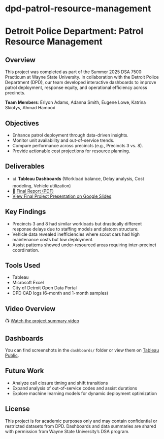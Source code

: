 # dpd-patrol-resource-management
# Detroit Police Department: Patrol Resource Management

## Overview
This project was completed as part of the Summer 2025 DSA 7500 Practicum at Wayne State University. In collaboration with the Detroit Police Department (DPD), our team developed interactive dashboards to improve patrol deployment, response equity, and operational efficiency across precincts.

**Team Members**: Eriyon Adams, Adanna Smith, Eugene Lowe, Katrina Skiotys, Ahmad Hamood

## Objectives
- Enhance patrol deployment through data-driven insights.
- Monitor unit availability and out-of-service trends.
- Compare performance across precincts (e.g., Precincts 3 vs. 8).
- Provide actionable cost projections for resource planning.

## Deliverables
- 📊 **Tableau Dashboards** (Workload balance, Delay analysis, Cost modeling, Vehicle utilization)
- 📄 [Final Report (PDF)](https://github.com/Eriyon24/dpd-patrol-resource-management/blob/main/Practicum%20Report.docx)
- [View Final Project Presentation on Google Slides](https://docs.google.com/presentation/d/10XCMmuel8z4Y61ADDvmU6hUkgM1fkMcjE4c3dDhfTqE/edit?usp=sharing)


## Key Findings
- Precincts 3 and 8 had similar workloads but drastically different response delays due to staffing models and platoon structure.
- Vehicle data revealed inefficiencies where scout cars had high maintenance costs but low deployment.
- Assist patterns showed under-resourced areas requiring inter-precinct coordination.

## Tools Used
- Tableau
- Microsoft Excel
- City of Detroit Open Data Portal
- DPD CAD logs (6-month and 1-month samples)

## Video Overview
📺 [Watch the project summary video](<insert-YouTube-or-Drive-link-here>)

## Dashboards
You can find screenshots in the `dashboards/` folder or view them on [Tableau Public](<insert-link-if-available>).

## Future Work
- Analyze call closure timing and shift transitions
- Expand analysis of out-of-service codes and assist durations
- Explore machine learning models for dynamic deployment optimization

## License
This project is for academic purposes only and may contain confidential or restricted datasets from DPD. Dashboards and data summaries are shared with permission from Wayne State University’s DSA program.

